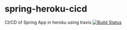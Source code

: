 # spring-heroku-cicd
CI/CD of Spring App in heroku using travis
[![Build Status](https://travis-ci.org/sukantaa/spring-heroku-cicd.svg?branch=master)](https://travis-ci.org/github/sukantaa/spring-heroku-cicd)
